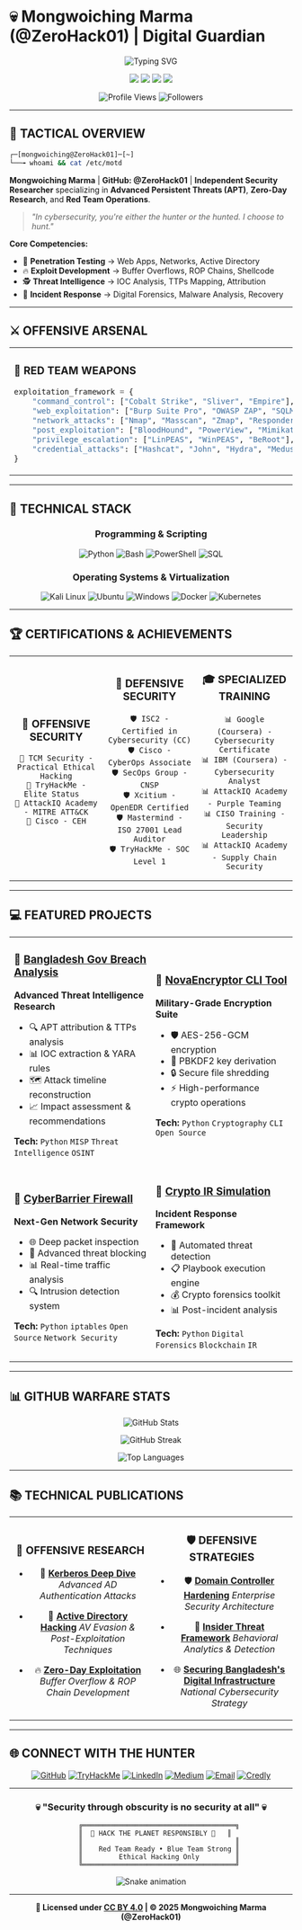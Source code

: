 # 💀 Mongwoiching Marma (@ZeroHack01) | Digital Guardian

<div align="center">
  
  ![Typing SVG](https://readme-typing-svg.demolab.com?font=Fira+Code&size=22&duration=3000&pause=1000&color=00FF41&center=true&vCenter=true&width=600&lines=Offensive+Security+Researcher;Red+Team+%7C+Purple+Team+Specialist;Exploit+Developer+%7C+Malware+Analyst;Penetration+Testing+Expert)

  <img src="https://img.shields.io/badge/🎯_Red_Team_Operator-FF0000?style=for-the-badge&labelColor=000000" />
  <img src="https://img.shields.io/badge/🛡️_Blue_Team_Analyst-0066CC?style=for-the-badge&labelColor=000000" />
  <img src="https://img.shields.io/badge/⚡_Exploit_Developer-FF6B00?style=for-the-badge&labelColor=000000" />
  <img src="https://img.shields.io/badge/🔍_Threat_Hunter-9C27B0?style=for-the-badge&labelColor=000000" />

  <br>

  ![Profile Views](https://komarev.com/ghpvc/?username=ZeroHack01&color=00ff41&style=for-the-badge&label=PROFILE+VIEWS)
  ![Followers](https://img.shields.io/github/followers/ZeroHack01?color=00ff41&style=for-the-badge&label=FOLLOWERS&labelColor=000000)

</div>

---

## 🎯 TACTICAL OVERVIEW

```bash
┌─[mongwoiching@ZeroHack01]─[~]
└──╼ whoami && cat /etc/motd
```

**Mongwoiching Marma** | **GitHub: @ZeroHack01** | **Independent Security Researcher** specializing in **Advanced Persistent Threats (APT)**, **Zero-Day Research**, and **Red Team Operations**. 

> *"In cybersecurity, you're either the hunter or the hunted. I choose to hunt."*

**Core Competencies:**
- 🎯 **Penetration Testing** → Web Apps, Networks, Active Directory
- 🔥 **Exploit Development** → Buffer Overflows, ROP Chains, Shellcode
- 🕵️ **Threat Intelligence** → IOC Analysis, TTPs Mapping, Attribution
- 🚨 **Incident Response** → Digital Forensics, Malware Analysis, Recovery

---

## ⚔️ OFFENSIVE ARSENAL

<table>
<tr>
<td width="50%">

### 🔴 RED TEAM WEAPONS
```python
exploitation_framework = {
    "command_control": ["Cobalt Strike", "Sliver", "Empire"],
    "web_exploitation": ["Burp Suite Pro", "OWASP ZAP", "SQLMap"],  
    "network_attacks": ["Nmap", "Masscan", "Zmap", "Responder"],
    "post_exploitation": ["BloodHound", "PowerView", "Mimikatz"],
    "privilege_escalation": ["LinPEAS", "WinPEAS", "BeRoot"],
    "credential_attacks": ["Hashcat", "John", "Hydra", "Medusa"]
}
```

</td>
<td width="50%">

### 🔵 BLUE TEAM DEFENSES  
```yaml
detection_stack:
  siem_platforms: ["Splunk Enterprise", "QRadar", "Sentinel"]
  endpoint_security: ["CrowdStrike", "SentinelOne", "OpenEDR"]  
  network_monitoring: ["Wireshark", "Zeek", "Suricata"]
  threat_hunting: ["YARA", "Sigma Rules", "MITRE ATT&CK"]
  forensics_tools: ["Volatility", "Autopsy", "SANS SIFT"]
  malware_analysis: ["Ghidra", "IDA Pro", "x64dbg", "Cuckoo"]
```

</td>
</tr>
</table>

---

## 🧬 TECHNICAL STACK

<div align="center">

### Programming & Scripting
![Python](https://img.shields.io/badge/Python-3776AB?style=for-the-badge&logo=python&logoColor=white)
![Bash](https://img.shields.io/badge/Bash-4EAA25?style=for-the-badge&logo=gnu-bash&logoColor=white)
![PowerShell](https://img.shields.io/badge/PowerShell-5391FE?style=for-the-badge&logo=powershell&logoColor=white)
![SQL](https://img.shields.io/badge/SQL-336791?style=for-the-badge&logo=mysql&logoColor=white)

### Operating Systems & Virtualization
![Kali Linux](https://img.shields.io/badge/Kali_Linux-557C94?style=for-the-badge&logo=kali-linux&logoColor=white)
![Ubuntu](https://img.shields.io/badge/Ubuntu-E95420?style=for-the-badge&logo=ubuntu&logoColor=white)
![Windows](https://img.shields.io/badge/Windows-0078D6?style=for-the-badge&logo=windows&logoColor=white)
![Docker](https://img.shields.io/badge/Docker-2496ED?style=for-the-badge&logo=docker&logoColor=white)
![Kubernetes](https://img.shields.io/badge/Kubernetes-326CE5?style=for-the-badge&logo=kubernetes&logoColor=white)

</div>

---

## 🏆 CERTIFICATIONS & ACHIEVEMENTS

<div align="center">
<table>
<tr>
<td align="center" width="33%">

### 🔴 OFFENSIVE SECURITY
```
🎯 TCM Security - Practical Ethical Hacking
🎯 TryHackMe - Elite Status  
🎯 AttackIQ Academy - MITRE ATT&CK
🎯 Cisco - CEH
```

</td>
<td align="center" width="33%">

### 🔵 DEFENSIVE SECURITY
```
🛡️ ISC2 - Certified in Cybersecurity (CC)
🛡️ Cisco - CyberOps Associate
🛡️ SecOps Group - CNSP
🛡️ Xcitium - OpenEDR Certified
🛡️ Mastermind - ISO 27001 Lead Auditor
🛡️ TryHackMe - SOC Level 1
```

</td>
<td align="center" width="34%">

### 🎓 SPECIALIZED TRAINING
```
📊 Google (Coursera) - Cybersecurity Certificate
📊 IBM (Coursera) - Cybersecurity Analyst
📊 AttackIQ Academy - Purple Teaming
📊 CISO Training - Security Leadership
📊 AttackIQ Academy - Supply Chain Security
```

</td>
</tr>
</table>
</div>

---

## 💻 FEATURED PROJECTS

<div align="center">
<table>
<tr>
<td width="50%">

### 🚨 [Bangladesh Gov Breach Analysis](https://github.com/ZeroHack01/bangladesh-gov-data-breach-analysis)
**Advanced Threat Intelligence Research**
- 🔍 APT attribution & TTPs analysis
- 📊 IOC extraction & YARA rules
- 🗺️ Attack timeline reconstruction
- 📈 Impact assessment & recommendations

**Tech:** `Python` `MISP` `Threat Intelligence` `OSINT`

</td>
<td width="50%">

### 🔐 [NovaEncryptor CLI Tool](https://github.com/ZeroHack01/NovaEncryptor--Secure-CLI)
**Military-Grade Encryption Suite**  
- 🛡️ AES-256-GCM encryption
- 🔑 PBKDF2 key derivation
- 🔒 Secure file shredding
- ⚡ High-performance crypto operations

**Tech:** `Python` `Cryptography` `CLI` `Open Source`

</td>
</tr>
<tr>
<td width="50%">

### 🧱 [CyberBarrier Firewall](https://github.com/ZeroHack01/novacyberbarrier-firewall-project)
**Next-Gen Network Security**
- 🌐 Deep packet inspection
- 🚫 Advanced threat blocking  
- 📊 Real-time traffic analysis
- 🔍 Intrusion detection system

**Tech:** `Python` `iptables` `Open Source` `Network Security`

</td>
<td width="50%">

### 🧠 [Crypto IR Simulation](https://github.com/ZeroHack01/bybit-2025-crypto-hack-analysis)
**Incident Response Framework**
- 🚨 Automated threat detection
- 📋 Playbook execution engine
- 💰 Crypto forensics toolkit
- 📊 Post-incident analysis

**Tech:** `Python` `Digital Forensics` `Blockchain` `IR`

</td>
</tr>
</table>
</div>

---

## 📊 GITHUB WARFARE STATS

<div align="center">
  
![GitHub Stats](https://github-readme-stats.vercel.app/api?username=ZeroHack01&show_icons=true&theme=dark&hide_border=true&bg_color=0d1117&title_color=00ff41&icon_color=00ff41&text_color=ffffff)

![GitHub Streak](https://github-readme-streak-stats.herokuapp.com/?user=ZeroHack01&theme=dark&hide_border=true&background=0d1117&stroke=00ff41&ring=00ff41&fire=ff6b00&currStreakLabel=00ff41)

![Top Languages](https://github-readme-stats.vercel.app/api/top-langs/?username=ZeroHack01&layout=compact&theme=dark&hide_border=true&bg_color=0d1117&title_color=00ff41&text_color=ffffff)

</div>

---

## 📚 TECHNICAL PUBLICATIONS

<div align="center">
<table>
<tr>
<td align="center" width="50%">

### 🎯 OFFENSIVE RESEARCH
- 📘 [**Kerberos Deep Dive**](https://medium.com/@NextGencyber/kerberos-your-trustworthy-gatekeeper-in-the-digital-world-79df0146cf69)
  *Advanced AD Authentication Attacks*
  
- 👻 [**Active Directory Hacking**](https://medium.com/@NextGencyber/ghost-in-the-machine-a-practical-guide-to-hacking-active-directory-and-evading-antivirus-14fdac460498)
  *AV Evasion & Post-Exploitation Techniques*

- 🔥 [**Zero-Day Exploitation**](https://medium.com/@NextGencyber)
  *Buffer Overflow & ROP Chain Development*

</td>
<td align="center" width="50%">

### 🛡️ DEFENSIVE STRATEGIES
- 🛡️ [**Domain Controller Hardening**](https://medium.com/@NextGencyber/active-directory-domain-controller-hardening-a-step-by-step-security-guide-dd017878193e)
  *Enterprise Security Architecture*
  
- 🧩 [**Insider Threat Framework**](https://medium.com/@NextGencyber/insider-threat-prevention-and-framework-101-cacf46d9247b)
  *Behavioral Analytics & Detection*

- 🌐 [**Securing Bangladesh's Digital Infrastructure**](https://medium.com/@NextGencyber/shielding-bangladeshs-digital-frontier-the-imperative-of-cybersecurity-solutions-89733b810742)
  *National Cybersecurity Strategy*

</td>
</tr>
</table>
</div>

---

## 🌐 CONNECT WITH THE HUNTER

<div align="center">

[![GitHub](https://img.shields.io/badge/GitHub-100000?style=for-the-badge&logo=github&logoColor=white)](https://github.com/ZeroHack01)
[![TryHackMe](https://img.shields.io/badge/TryHackMe-212C42?style=for-the-badge&logo=tryhackme&logoColor=white)](https://tryhackme.com/p/Mongwoiching)
[![LinkedIn](https://img.shields.io/badge/LinkedIn-0077B5?style=for-the-badge&logo=linkedin&logoColor=white)](https://linkedin.com/in/mongwoi)
[![Medium](https://img.shields.io/badge/Medium-12100E?style=for-the-badge&logo=medium&logoColor=white)](https://medium.com/@NextGencyber)
[![Email](https://img.shields.io/badge/ProtonMail-8B89CC?style=for-the-badge&logo=protonmail&logoColor=white)](mailto:mongwoiching2080@gmail.com)
[![Credly](https://img.shields.io/badge/Credly-FF6B00?style=for-the-badge&logo=credly&logoColor=white)](https://credly.com/users/mongwoiching-marma)

</div>

---

<div align="center">

### 💀 "Security through obscurity is no security at all" 💀

```ascii
    ╔══════════════════════════════════════╗
    ║  🎯 HACK THE PLANET RESPONSIBLY 🎯   ║  
    ║                                      ║
    ║    Red Team Ready • Blue Team Strong ║
    ║         Ethical Hacking Only         ║
    ╚══════════════════════════════════════╝
```

![Snake animation](https://github.com/ZeroHack01/ZeroHack01/blob/output/github-contribution-grid-snake-dark.svg)

---

**📝 Licensed under [CC BY 4.0](https://creativecommons.org/licenses/by/4.0/) | © 2025 Mongwoiching Marma (@ZeroHack01)**

</div>
